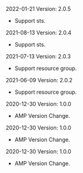 2022-01-21 Version: 2.0.5
- Support  sts.

2021-08-13 Version: 2.0.4
- Support  sts.

2021-07-13 Version: 2.0.3
- Support resource group.

2021-06-09 Version: 2.0.2
- Support resource group.

2020-12-30 Version: 1.0.0
- AMP Version Change.

2020-12-30 Version: 1.0.0
- AMP Version Change.

2020-12-30 Version: 1.0.0
- AMP Version Change.

